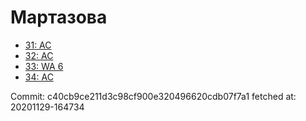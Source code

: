 # Мартазова
- [31: AC](31.md)
- [32: AC](32.md)
- [33: WA 6](33.md)
- [34: AC](34.md)

Commit: c40cb9ce211d3c98cf900e320496620cdb07f7a1
 fetched at: 20201129-164734
